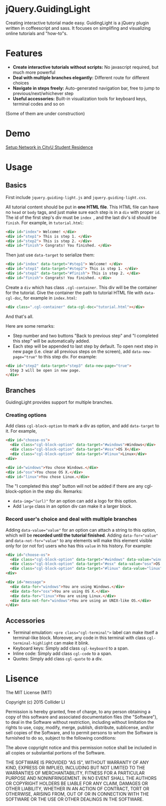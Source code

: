 # jQuery.GuidingLight

Creating interactive tutorial made easy. GuidingLight is a jQuery plugin written in coffeescript and sass. 
It focuses on simplifing and visualizing online tutorials and "how-to"s.

# Features

- **Create interactive tutorials without scripts:** No javascript required, but much more powerful
- **Deal with multiple branches elegantly:** Different route for different choices
- **Navigate in steps freely:** Auto-generated navigation bar, free to jump to previous/next/whichever step
- **Useful accessories:** Built-in visualization tools for keyboard keys, terminal codes and so on

(Some of them are under construction)

# Demo

[Setup Network in CityU Student Residence](https://lhc70000.github.io/jquery.guiding-light/demo)

# Usage

## Basics
First include `jquery.guiding-light.js` and `jquery.guiding-light.css`.

All tutorial content should be put in **one HTML file**. This HTML file can have no `head` or `body` tags, and just make sure each step is in a `div` with proper `id`. The id of the first step's div must be `index `, and the last div's id should be `finish`. For example, in `tutorial.html`:
```html
<div id="index"> Welcome! </div>
<div id="step1"> This is step 1. </div>
<div id="step2"> This is step 2. </div>
<div id="finish"> Congrats! You finished. </div>
```
Then just use `data-target` to serialize them:
```html
<div id="index" data-target="#step1"> Welcome! </div>
<div id="step1" data-target="#step2"> This is step 1. </div>
<div id="step2" data-target="#finish"> This is step 2. </div>
<div id="finish"> Congrats! You finished. </div>
```
Create a `div` which has class `.cgl-container`. This div will be the container for the tutorial. Give the container the path to tutorial HTML file with `data-cgl-doc`, for example in `index.html`:
```html
<div class=".cgl-container" data-cgl-doc="tutorial.html"></div>
```
And that's all.

Here are some remarks:
- Step number and two buttons "Back to previous step" and "I completed this step" will be automatically added.
- Each step will be appended to last step by default. To open next step in new page (i.e. clear all previous steps on the screen), add `data-new-page="true"` to this step div. For example:
```html
<div id="step2" data-target="step3" data-new-page="true">
  Step 3 will be open in new page.
</div>
```

## Branches
GuidingLight provides support for multiple branches.

### Creating options
Add class `cgl-block-option` to mark a div as option, and add `data-target` to it. For example,
```html
<div id="choose-os">
  <div class="cgl-block-option" data-target="#windows">Windows</div>
  <div class="cgl-block-option" data-target="#osx">OS X</div>
  <div class="cgl-block-option" data-target="#linux">Linux</div>
<div>

<div id="windows">You chose Windows.</div>
<div id="osx">You chose OS X.</div>
<div id="linux">You chose Linux.</div>
```
The "I completed this step" button will not be added if there are any cgl-block-option in the step div.
Remarks:
- `data-img="(url)"` for an option can add a logo for this option.
- Add `large` class in an option div can make it a larger block.

### Record user's choice and deal with multiple branches
Adding `data-value="value"` for an option can attach a string to this option, which will be **recorded until the tutorial finished**.
Adding `data-for="value"` and `data-not-for="value"` to any elements will make this element visible only for (or not for) users who has this `value` in his history.
For example:
```html
<div id="choose-os">
  <div class="cgl-block-option" data-target="#windows" data-value="windows">Windows</div>
  <div class="cgl-block-option" data-target="#osx" data-value="osx">OS X</div>
  <div class="cgl-block-option" data-target="#linux" data-value="linux">Linux</div>
<div>

<div id="message">
  <div data-for="windows">You are using Windows.</div>
  <div data-for="osx">You are using OS X.</div>
  <div data-for="linux">You are using Linux.</div>
  <div data-not-for="windows">You are using an UNIX-like OS.</div>
</div>
```

## Accessories
- Terminal emulation: `<pre class="cgl-terminal">` label can make itself a terminal-like block. Moreover, any code in this terminal with class `cgl-terminal-highlight` can make it blink.
- Keyboard keys: Simply add class `cgl-keyboard` to a span.
- Inline code: Simply add class `cgl-code` to a span.
- Quotes: Simply add class `cgl-quote` to a div.


# Lisence

The MIT License (MIT)

Copyright (c) 2015 Collider LI

Permission is hereby granted, free of charge, to any person obtaining a copy
of this software and associated documentation files (the "Software"), to deal
in the Software without restriction, including without limitation the rights
to use, copy, modify, merge, publish, distribute, sublicense, and/or sell
copies of the Software, and to permit persons to whom the Software is
furnished to do so, subject to the following conditions:

The above copyright notice and this permission notice shall be included in all
copies or substantial portions of the Software.

THE SOFTWARE IS PROVIDED "AS IS", WITHOUT WARRANTY OF ANY KIND, EXPRESS OR
IMPLIED, INCLUDING BUT NOT LIMITED TO THE WARRANTIES OF MERCHANTABILITY,
FITNESS FOR A PARTICULAR PURPOSE AND NONINFRINGEMENT. IN NO EVENT SHALL THE
AUTHORS OR COPYRIGHT HOLDERS BE LIABLE FOR ANY CLAIM, DAMAGES OR OTHER
LIABILITY, WHETHER IN AN ACTION OF CONTRACT, TORT OR OTHERWISE, ARISING FROM,
OUT OF OR IN CONNECTION WITH THE SOFTWARE OR THE USE OR OTHER DEALINGS IN THE
SOFTWARE.
